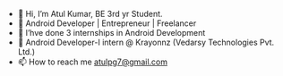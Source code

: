 - 👋  Hi, I’m Atul Kumar, BE 3rd yr Student.
- 👀  Android Developer | Entrepreneur | Freelancer
- 💞️  I’hve done 3 internships in Android Development
- 🌱  Android Developer-I intern @ Krayonnz (Vedarsy Technologies Pvt. Ltd.)
- 📫  How to reach me atulpg7@gmail.com

<!---
Atulpg7/Atulpg7 is a ✨ special ✨ repository because its `README.md` (this file) appears on your GitHub profile.
You can click the Preview link to take a look at your changes.
--->
